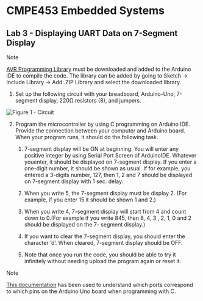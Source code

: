 # CMPE453 Embedded Systems

## Lab 3 - Displaying UART Data on 7-Segment Display

> [!NOTE]
> [AVR Programming Library](https://github.com/hexagon5un/AVR-Programming/tree/master/AVR-Programming-Library) must be 
downloaded and added to the Arduino IDE to compile the code. The library can be added by going to 
Sketch -> Include Library -> Add .ZIP Library and select the downloaded library.

1.  Set up the following circuit with your breadboard, Arduino-Uno, 7-segment
display, 220Ω resistors (8), and jumpers.

![Figure 1 - Circuit](placeholder.png)

2.  Program the microcontroller by using C programming on Arduino IDE. Provide the 
connection between your computer and Arduino board. When your program runs, it 
should do the following task.

    1. 7-segment display will be ON at beginning. You will enter any positive integer by 
using Serial Port Screen of ArduinoIDE. Whatever youenter, it should be displayed 
on 7-segment display. If you enter a one-digit number, it should be shown as usual. 
If for example, you entered a 3-digits number, 127, then 1, 2 and 7 should be 
displayed on 7-segment display with 1 sec. delay. 

    2. When you write 5, the 7-segment display must be display 2. (For example, if you 
enter 15 it should be shown 1 and 2.) 

    3. When you write 4, 7-segment display will start from 4 and count down to 0.(For 
example if you write 845, then 8, 4, 3 , 2, 1, 0 and 2 should be displayed on the 7- 
segment display.) 

    4. If you want to clear the 7-segment display, you should enter the character ‘d’. When 
cleared, 7-segment display should be OFF.

    5. Note that once you run the code, you should be able to try it infinitely without 
needing upload the program again or reset it.

> [!NOTE]
> [This documentation](https://docs.arduino.cc/retired/hacking/software/PortManipulation/) has been used to understand which ports correspond to which pins on the Arduino Uno board when programming with C.